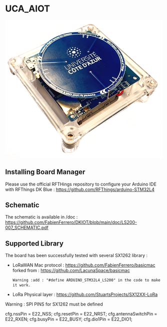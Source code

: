 # UCA_AIOT


![alt text](https://github.com/FabienFerrero/DKIOT/blob/main/doc/Untitled.png)


## Installing Board Manager


Please use the official RFTHings repository to configure your Arduino IDE with RFThings DK Blue : https://github.com/RFThings/arduino-STM32L4

## Schematic

The schematic is available in /doc : https://github.com/FabienFerrero/DKIOT/blob/main/doc/LS200-007_SCHEMATIC.pdf

## Supported Library

The board has been successfully tested with several SX1262 library :

* LoRaWAN Mac protocol :
https://github.com/FabienFerrero/basicmac    forked from : https://github.com/LacunaSpace/basicmac

      Warning :add : "#define ARDUINO_STM32L4_LS200" in the code to make it work.

* LoRa Physical layer :
https://github.com/StuartsProjects/SX12XX-LoRa





Warning : SPI PINS for SX1262 must be defined

cfg.nssPin = E22_NSS;
cfg.resetPin = E22_NRST;
cfg.antennaSwitchPin = E22_RXEN;
cfg.busyPin = E22_BUSY;
cfg.dio1Pin = E22_DIO1;
